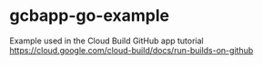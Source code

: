 # gcbapp-go-example
Example used in the Cloud Build GitHub app tutorial
https://cloud.google.com/cloud-build/docs/run-builds-on-github


